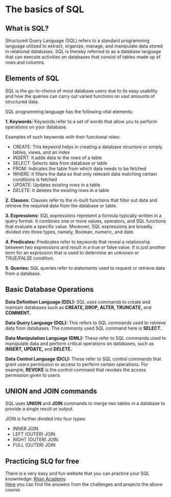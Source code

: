 # The basics of SQL

## What is SQL?
Structured Query Language (SQL) refers to a standard programming language utilized to extract, organize, manage, and manipulate data stored in relational databases.
SQL is thereby referred to as a database language that can execute activities on databases that consist of tables made up of rows and columns.

## Elements of SQL
SQL is the go-to-choice of most database users due to its easy usability and how the queries can carry out varied functions on vast amounts of structured data.

SQL programming language has the following vital elements:

**1. Keywords:** Keywords refer to a set of words that allow you to perform operations on your database.

Examples of such keywords with their functional roles:
<span style="color: green">
* CREATE: This keyword helps in creating a database structure or simply tables, views, and an index
* INSERT: It adds data to the rows of a table
* SELECT: Selects data from database or table
* FROM: Indicates the table from which data needs to be fetched
* WHERE: It filters the data so that only relevant data matching certain conditions is fetched
* UPDATE: Updates existing rows in a table
* DELETE: It deletes the existing rows in a table 
</span>

**2. Clauses:** Clauses refer to the in-built functions that filter out data and retrieve the required data from the database or table.

**3. Expressions:** SQL expressions represent a formula typically written in a query format. It combines one or more values, operators, and SQL functions that evaluate a specific value. Moreover, SQL expressions are broadly divided into three types, namely, Boolean, numeric, and date.

**4. Predicates:** Predicates refer to keywords that reveal a relationship between two expressions and result in a true or false value. It is just another term for an expression that is used to determine an unknown or TRUE/FALSE condition.

**5. Queries:** SQL queries refer to statements used to request or retrieve data from a database.

## Basic Database Operations
**Data Definition Language (DDL):** SQL uses commands to create and maintain databases such as **CREATE, DROP, ALTER, TRUNCATE,** and **COMMENT.**

**Data Query Language (DQL):** This refers to SQL commands used to retrieve data from databases. The commonly used SQL command here is **SELECT.**

**Data Manipulation Language (DML):** These refer to SQL commands used to manipulate data and perform critical operations on databases, such as **INSERT, UPDATE,** and **DELETE.**

**Data Control Language (DCL):** These refer to SQL control commands that grant users permission or access to perform certain operations. For example, **REVOKE** is the control command that revokes the access permission given to users.

## UNION and JOIN commands

SQL uses **UNION** and **JOIN** commands to merge two tables in a database to provide a single result or output. 

JOIN is further divided into four types:

* INNER JOIN
* LEFT (OUTER) JOIN
* RIGHT (OUTER) JOIN
* FULL (OUTER) JOIN

## Practicing SLQ for free

There is a very easy and fun website that you can practice your SQL knownledge: [Khan Academy](https://www.khanacademy.org/computing/computer-programming/sql/sql-basics/pc/challenge-box-office-hits-database). <br>
[Here](https://github.com/GrigoriaAngelou/Intro-to-SQL-Structured-Query-Language-) you can find the answers from the challenges and projects the above course.
